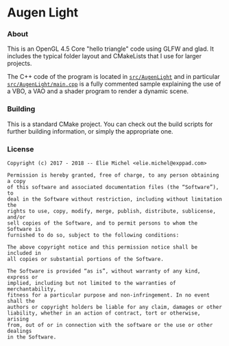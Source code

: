 Augen Light
===========

### About

This is an OpenGL 4.5 Core "hello triangle" code using GLFW and glad. It includes the typical folder layout and CMakeLists that I use for larger projects.

The C++ code of the program is located in [`src/AugenLight`](src/AugenLight) and in particular [`src/AugenLight/main.cpp`](src/AugenLight/main.cpp) is a fully commented sample explaining the use of a VBO, a VAO and a shader program to render a dynamic scene.

### Building

This is a standard CMake project. You can check out the build scripts for further building information, or simply the appropriate one.

### License

```
Copyright (c) 2017 - 2018 -- Élie Michel <elie.michel@exppad.com>

Permission is hereby granted, free of charge, to any person obtaining a copy
of this software and associated documentation files (the “Software”), to
deal in the Software without restriction, including without limitation the
rights to use, copy, modify, merge, publish, distribute, sublicense, and/or
sell copies of the Software, and to permit persons to whom the Software is
furnished to do so, subject to the following conditions:

The above copyright notice and this permission notice shall be included in
all copies or substantial portions of the Software.

The Software is provided “as is”, without warranty of any kind, express or
implied, including but not limited to the warranties of merchantability,
fitness for a particular purpose and non-infringement. In no event shall the
authors or copyright holders be liable for any claim, damages or other
liability, whether in an action of contract, tort or otherwise, arising
from, out of or in connection with the software or the use or other dealings
in the Software.
```
